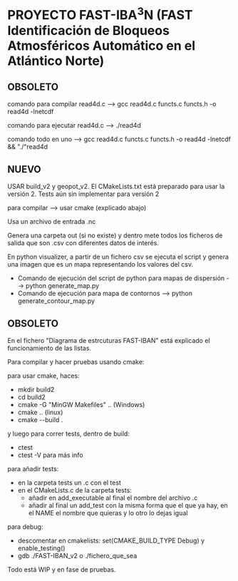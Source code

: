 # PROYECTO FAST-IBA<sup>3</sup>N (FAST Identificación de Bloqueos Atmosféricos Automático en el Atlántico Norte)

## OBSOLETO
comando para compilar read4d.c --> gcc read4d.c functs.c functs.h -o read4d -lnetcdf

comando para ejecutar read4d.c --> ./read4d

comando todo en uno --> gcc read4d.c functs.c functs.h -o read4d -lnetcdf && "./"read4d

## NUEVO
USAR build_v2 y geopot_v2. El CMakeLists.txt está preparado para usar la versión 2.
Tests aún sin implementar para versión 2

para compilar --> usar cmake (explicado abajo)

Usa un archivo de entrada .nc

Genera una carpeta out (si no existe) y dentro mete todos los ficheros de salida que son .csv con diferentes datos de interés.

En python visualizer, a partir de un fichero csv  se ejecuta el script y genera una imagen que es un mapa representando los valores del csv.
- Comando de ejecución del script de python para mapas de dispersión --> python generate_map.py
- Comando de ejecución para mapa de contornos --> python generate_contour_map.py

## OBSOLETO
En el fichero "Diagrama de estrcuturas FAST-IBAN" está explicado el funcionamiento de las listas.

Para compilar y hacer pruebas usando cmake:

para usar cmake, haces:
- mkdir build2
- cd build2
- cmake -G "MinGW Makefiles" .. (Windows)
- cmake .. (linux)
- cmake --build .

y luego para correr tests, dentro de build:
- ctest
- ctest -V para más info

para añadir tests: 
- en la carpeta tests un .c con el test
- en el CMakeLists.c de la carpeta tests: 
    - añadir en add_executable al final el nombre del archivo .c
    - añadir al final un add_test con la misma forma que el que ya hay, en el NAME el nombre que quieras y lo otro lo dejas igual

para debug:
- descomentar en cmakelists: set(CMAKE_BUILD_TYPE Debug) y enable_testing()
- gdb ./FAST-IBAN_v2 o ./fichero_que_sea

Todo está WIP y en fase de pruebas.
